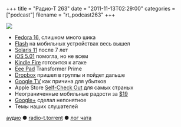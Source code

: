 +++
title = "Радио-Т 263"
date = "2011-11-13T02:29:00"
categories = ["podcast"]
filename = "rt_podcast263"
+++

![](https://radio-t.com/images/radio-t/rt263.jpg)

- [Fedora 16](http://www.pcworld.com/businesscenter/article/243189/six_good_reasons_to_try_fedora_16.html), слишком много шика
- [Flash](http://www.engadget.com/2011/11/11/adobe-product-manager-fingers-apple-for-death-of-flash-player-fo/) на мобильных устройствах весь вышел
- [Solaris 11](http://www.opennet.ru/opennews/art.shtml?num=32267) после 7 лет
- [iOS 5.01](http://www.forbes.com/sites/briancaulfield/2011/11/11/complaints-continue-after-apple-software-update/) помогла, но не всем
- [Kindle Fire](http://www.readwriteweb.com/archives/how_the_kindle_fire_will_attack_the_ipad_newsstand.php) готовится к атаке
- [Eee Pad](http://campuslife.asus.com/index/4946/asus-announces-the-eee-pad-transformer-prime/) Transformer Prime
- [Dropbox](http://blog.dropbox.com/?p=933) пришел в группы и пойдет дальше
- [Google TV](http://www.theverge.com/2011/11/10/2553406/logitech-ceo-google-tv-cost-us-dearly-no-revue-replacement-coming) как причина для убытков
- Apple Store [Self-Check Out](http://techland.time.com/2011/11/11/apple-store-self-check-out-shopping-perfected/) для самых страных
- Неограниченные мобильные радости за [$19](http://techcrunch.com/2011/11/07/republic-wireless-officially-unveils-19month-service-unlimited-everything-no-contracts/)
- [Google+](http://www.slate.com/articles/technology/technology/2011/11/google_had_a_chance_to_compete_with_facebook_not_anymore_.html) сделал непонятное
- Темы наших слушателей

[аудио](http://archive.rucast.net/radio-t/media/rt_podcast263.mp3) ● [radio-t.torrent](http://www.radio-t.com/torrents/rt_podcast263.mp3.torrent) ● [лог чата](http://chat.radio-t.com/logs/radio-t-263.html)<audio src="http://archive.rucast.net/radio-t/media/rt_podcast263.mp3" preload="none"></audio>